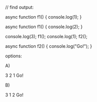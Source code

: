 // find output:

async function f1() {
  console.log(1);
}

async function f1() {
  console.log(2);
}

console.log(3);
f1();
console.log(1);
f2();

async function f2() {
  console.log("Go!");
}


options:

A)

3
2
1
Go!

B)

3
1
2
Go!
